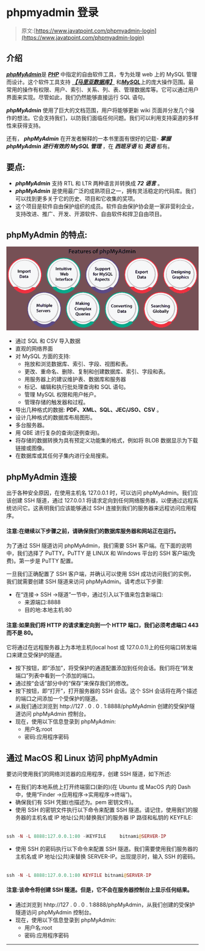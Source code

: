# phpmyadmin 登录

> 原文:[https://www.javatpoint.com/phpmyadmin-login](https://www.javatpoint.com/phpmyadmin-login)

## 介绍

[***phpMyAdmin***](https://www.javatpoint.com/phpmyadmin)是 [***PHP***](https://www.javatpoint.com/php-tutorial) 中指定的自由软件工具，专为处理 web 上的 MySQL 管理而设计。这个软件工具支持 [***【马里亚数据库】***](https://www.javatpoint.com/mariadb-tutorial) 和[***MySQL***](https://www.javatpoint.com/mysql-tutorial)上的庞大操作范围。最常用的操作有权限、用户、索引、关系、列、表、管理数据库等。它可以通过用户界面来实现。尽管如此，我们仍然能够直接运行 SQL 语句。

***phpMyAdmin*** 使用了巨大的文档范围，用户将能够更新 wiki 页面并分发几个操作的想法。它会支持我们，以防我们面临任何问题。我们可以利用支持渠道的多样性来获得支持。

还有， ***phpMyAdmin*** 在开发者解释的一本书里面有很好的记载- ***掌握 phpMyAdmin 进行有效的 MySQL 管理*** ，在 ***西班牙语*** 和 ***英语*** 都有。

## 要点:

*   ***phpMyAdmin*** 支持 RTL 和 LTR 两种语言并转换成 ***72*** ***语言*** 。
*   ***phpMyAdmin*** 是使用最广泛的成熟项目之一，拥有灵活稳定的代码库。我们可以找到更多关于它的历史、项目和它收集的奖项。
*   这个项目是软件自由保护组织的成员。软件自由保护协会是一家非营利企业，支持改进、推广、开发、开源软件、自由软件和捍卫自由项目。

## phpMyAdmin 的特点:

![PHPMyAdmin Login](img/d88470920ac285e2589cdc9f5ba13cce.png)

*   通过 SQL 和 CSV 导入数据
*   直观的网络界面
*   对 MySQL 方面的支持:
    *   拖放和浏览数据库、索引、字段、视图和表。
    *   更改、重命名、删除、复制和创建数据库、索引、字段和表。
    *   用服务器上的建议维护表、数据库和服务器
    *   标记、编辑和执行批处理查询和 SQL 语句。
    *   管理 MySQL 权限和用户帐户。
    *   管理存储的触发器和过程。
*   导出几种格式的数据: **PDF、XML、SQL、JEC/JSO、CSV** 。
*   设计几种格式的数据库布局图形。
*   多台服务器。
*   用 QBE 进行复杂的查询(逐例查询)。
*   将存储的数据转换为具有预定义功能集的格式，例如将 BLOB 数据显示为下载链接或图像。
*   在数据库或其任何子集内进行全局搜索。

## phpMyAdmin 连接

出于各种安全原因，在使用主机名 127.0.0.1 时，可以访问 phpMyAdmin。我们应该创建 SSH 隧道，通过 127.0.0.1 将请求定向到任何网络服务器，以便通过远程系统访问它。这表明我们应该能够通过 SSH 连接到我们的服务器来远程访问应用程序。

#### 注意:在继续以下步骤之前，请确保我们的数据库服务器和网站正在运行。

为了通过 SSH 隧道访问 phpMyAdmin，我们需要 SSH 客户端。在下面的说明中，我们选择了 PuTTY。PuTTY 是 LINUX 和 Windows 平台的 SSH 客户端(免费)。第一步是 PuTTY 配置。

一旦我们正确配置了 SSH 客户端，并确认可以使用 SSH 成功访问我们的实例，我们就需要创建 SSH 隧道来访问 phpMyAdmin。请考虑以下步骤:

*   在“连接-> SSH ->隧道”一节中，通过引入以下值来包含新端口:
    *   来源端口:8888
    *   目的地:本地主机:80

#### 注意:如果我们将 HTTP 的请求重定向到一个 HTTP 端口，我们必须考虑端口 443 而不是 80。

它将通过在远程服务器上为本地主机(local host 或 127.0.0.1)上的任何端口转发端口来建立受保护的隧道。

*   按下按钮，即“添加”，将受保护的通道配置添加到任何会话。我们将在“转发端口”列表中看到一个添加的端口。
*   通过按“会话”部分中的“保存”来保存我们的修改。
*   按下按钮，即“打开”，打开服务器的 SSH 会话。这个 SSH 会话将在两个描述的端口之间添加一个受保护的隧道。
*   从我们通过浏览到 http://127 . 0 . 0 . 1:8888/phpMyAdmin 创建的受保护隧道访问 phpMyAdmin 控制台。
*   现在，使用以下信息登录到 phpMyAdmin:
    *   用户名:root
    *   密码:应用程序密码

## 通过 MacOS 和 Linux 访问 phpMyAdmin

要访问使用我们的网络浏览器的应用程序，创建 SSH 隧道，如下所述:

*   在我们的本地系统上打开终端窗口(新的)(在 Ubuntu 或 MacOS 内的 Dash 中，使用“Finder ->应用程序->实用程序->终端”)。
*   确保我们有 SSH 凭据(也描述为。pem 密钥文件)。
*   使用 SSH 的密钥文件执行以下命令来配置 SSH 隧道。请记住，使用我们的服务器的主机名或 IP 地址(公共)替换我们的服务器 IP 路径和私钥的 KEYFILE:

```php

ssh -N -L 8888:127.0.0.1:80 -ⅰKEYFILE     bitnami@SERVER-IP

```

*   使用 SSH 的密码执行以下命令来配置 SSH 隧道。我们需要使用我们服务器的主机名或 IP 地址(公共)来替换 SERVER-IP。出现提示时，输入 SSH 的密码。

```php

ssh -N -L 8888:127.0.0.1:80 KEYFILE bitnami@SERVER-IP

```

#### 注意:该命令将创建 SSH 隧道。但是，它不会在服务器控制台上显示任何结果。

*   通过浏览到 hhtp://127 . 0 . 0 . 1:8888/phpMyAdmin，从我们创建的受保护隧道访问 phpMyAdmin 控制台。
*   现在，使用以下信息登录到 phpMyAdmin:
    *   用户名:root
    *   密码:应用程序密码

* * *